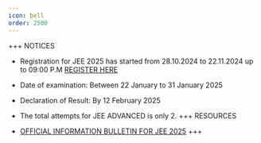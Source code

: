 ```yaml
---
icon: bell
order: 2500
---
```



+++ NOTICES

- Registration for JEE 2025 has started from 28.10.2024 to 22.11.2024 up to 09:00 P.M [REGISTER HERE](https://examinationservices.nic.in/JeeMain2025/root/Home.aspx?enc=WPJ5WSCVWOMNiXoyyomJgDUffqDdG1LTsAPBKFcEC9W88CTkt2ITzilIsFR7gKxO)
- Date of examination: Between 22 January to 31 January 2025
- Declaration of Result: By 12 February 2025 
- The total attempts for JEE ADVANCED is only 2. 
+++ RESOURCES 

- [OFFICIAL INFORMATION BULLETIN FOR JEE 2025](https://jeemain.nta.nic.in/information-bulletin/)
+++
